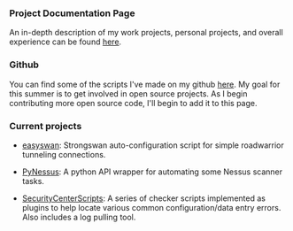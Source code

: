 ### Project Documentation Page
An in-depth description of my work projects, personal projects, and overall experience can be found [here](https://projects.hillnetwork.me).
  

### Github
You can find some of the scripts I've made on my github [here](https://github.com/hillnicholas). My goal for this summer is to get involved in open source projects. As I begin contributing more open source code, I'll begin to add it to this page.

### Current projects

* [easyswan](https://github.com/hillnicholas): Strongswan auto-configuration script for simple roadwarrior tunneling connections.

* [PyNessus](https://github.com/hillnicholas): A python API wrapper for automating some Nessus scanner tasks.

* [SecurityCenterScripts](https://github.com/hillnicholas): A series of checker scripts implemented as plugins to help locate various common configuration/data entry errors. Also includes a log pulling tool.


